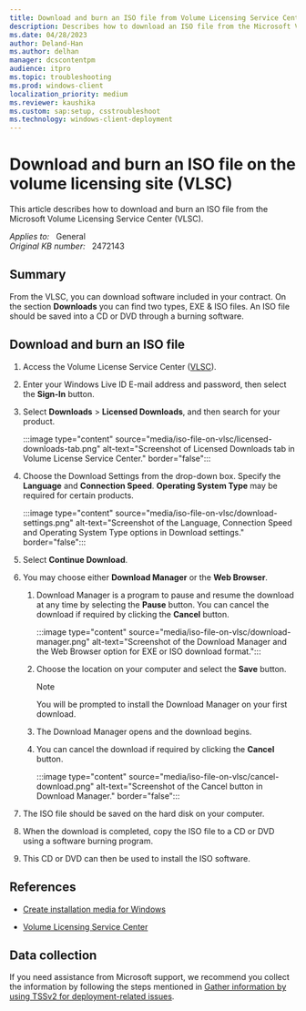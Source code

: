 ```yaml
---
title: Download and burn an ISO file from Volume Licensing Service Center (VLSC)
description: Describes how to download an ISO file from the Microsoft Volume Licensing Service Center (VLSC).
ms.date: 04/28/2023
author: Deland-Han
ms.author: delhan
manager: dcscontentpm
audience: itpro
ms.topic: troubleshooting
ms.prod: windows-client
localization_priority: medium
ms.reviewer: kaushika
ms.custom: sap:setup, csstroubleshoot
ms.technology: windows-client-deployment
---
```

# Download and burn an ISO file on the volume licensing site (VLSC)

This article describes how to download and burn an ISO file from the Microsoft Volume Licensing Service Center (VLSC).

_Applies to:_ &nbsp; General  
_Original KB number:_ &nbsp; 2472143

## Summary

From the VLSC, you can download software included in your contract. On the section **Downloads** you can find two types, EXE & ISO files. An ISO file should be saved into a CD or DVD through a burning software.

## Download and burn an ISO file

1. Access the Volume License Service Center ([VLSC](https://www.microsoft.com/Licensing/servicecenter/default.aspx)).
2. Enter your Windows Live ID E-mail address and password, then select the **Sign-In** button.
3. Select **Downloads** > **Licensed Downloads**, and then search for your product.

    :::image type="content" source="media/iso-file-on-vlsc/licensed-downloads-tab.png" alt-text="Screenshot of Licensed Downloads tab in Volume License Service Center." border="false":::

4. Choose the Download Settings from the drop-down box. Specify the **Language** and **Connection Speed**. **Operating System Type** may be required for certain products.

    :::image type="content" source="media/iso-file-on-vlsc/download-settings.png" alt-text="Screenshot of the Language, Connection Speed and Operating System Type options in Download settings." border="false":::

5. Select **Continue Download**.
6. You may choose either **Download Manager** or the **Web Browser**.

    1. Download Manager is a program to pause and resume the download at any time by selecting the **Pause** button. You can cancel the download if required by clicking the **Cancel** button.

        :::image type="content" source="media/iso-file-on-vlsc/download-manager.png" alt-text="Screenshot of the Download Manager and the Web Browser option for EXE or ISO download format.":::

    2. Choose the location on your computer and select the **Save** button.

        > [!NOTE]
        > You will be prompted to install the Download Manager on your first download.
    3. The Download Manager opens and the download begins.
    4. You can cancel the download if required by clicking the **Cancel** button.

        :::image type="content" source="media/iso-file-on-vlsc/cancel-download.png" alt-text="Screenshot of the Cancel button in Download Manager." border="false":::

7. The ISO file should be saved on the hard disk on your computer.
8. When the download is completed, copy the ISO file to a CD or DVD using a software burning program.
9. This CD or DVD can then be used to install the ISO software.

## References

- [Create installation media for Windows](https://support.microsoft.com/help/15088/windows-10-create-installation-media)

- [Volume Licensing Service Center](/licensing/#74)

## Data collection

If you need assistance from Microsoft support, we recommend you collect the information by following the steps mentioned in [Gather information by using TSSv2 for deployment-related issues](../windows-troubleshooters/gather-information-using-tssv2-deployment.md).
